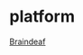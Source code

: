 # platform

[Braindeaf](https://img.shields.io/badge/style-braindeaf-green?logo=github&style=for-the-badge&label=github&link=https://github.com/braindeaf)
